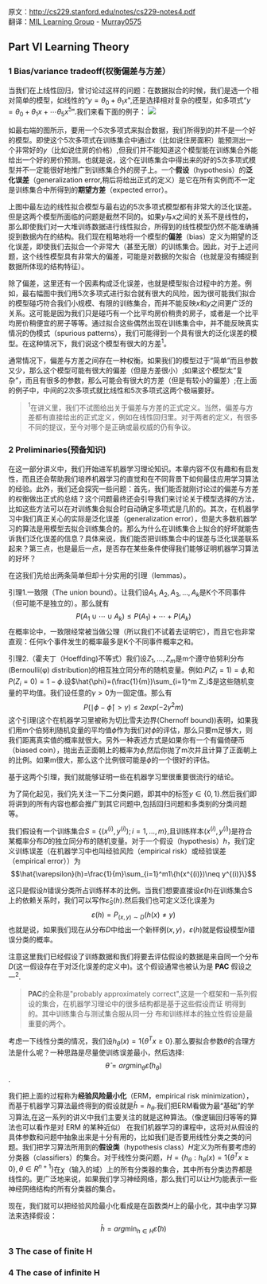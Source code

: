 原文：http://cs229.stanford.edu/notes/cs229-notes4.pdf  
翻译：[MIL Learning Group](https://github.com/milLearningGroup/Stanford-CS229-CN) - [Murray0575](https://github.com/Murray0575)  



## Part VI Learning Theory

### 1 Bias/variance tradeoff(权衡偏差与方差）

当我们在上线性回归，曾讨论过这样的问题：在数据拟合的时候，我们是选一个相对简单的模型，如线性的“$y=\theta_0+\theta_1x$",还是选择相对复杂的模型，如多项式“$y=\theta_0+\theta_1x+\cdots\theta_5x^5$".我们来看下面的例子：
![](./image/notes4-bias.jpg)

如最右端的图所示，要用一个5次多项式来拟合数据，我们所得到的并不是一个好的模型。即使这个5次多项式在训练集合中通过$x$（比如说住房面积）能预测出一个非常好的$y$（比如说住房的价格）,但我们并不能知道这个模型能在训练集合外能给出一个好的房价预测。也就是说，这个在训练集合中得出来的好的5次多项式模型并不一定能很好地推广到训练集合外的房子上。一个**假设**（hypothesis）的**泛化误差**（generalization error,稍后将给出正式的定义）是它在所有实例而不一定是训练集合中所得到的**期望方差**（expected error）。

上图中最左边的线性拟合模型与最右边的5次多项式模型都有非常大的泛化误差。但是这两个模型所面临的问题是截然不同的。如果$y$与$x$之间的关系不是线性的，那么即使我们对一大堆训练数据进行线性拟合，所得到的线性模型仍然不能准确捕捉到数据内在的结构。我们现在粗略地将一个模型的**偏差**（bias）定义为期望的泛化误差，即使我们去拟合一个非常大（甚至无限）的训练集合。因此，对于上述问题，这个线性模型具有非常大的偏差，可能是对数据的欠拟合（也就是没有捕捉到数据所体现的结构特征）。

除了偏差，这里还有一个因素构成泛化误差，也就是模型拟合过程中的方差。例如，最右幅图中我们用5次多项式进行拟合就有很大的风险，因为很可能我们拟合的模型碰巧符合我们小规模、有限的训练集合，而并不能反映$x$和$y$之间更广泛的关系。这可能是因为我们只是碰巧有一个比平均房价稍贵的房子，或者是一个比平均房价稍便宜的房子等等。通过拟合这些偶然出现在训练集合中，并不能反映真实情况的伪模式（spurious patterns），我们可能得到一个具有很大的泛化误差的模型。在这种情况下，我们说这个模型有很大的方差$^1$。

通常情况下，偏差与方差之间存在一种权衡。如果我们的模型过于“简单”而且参数又少，那么这个模型可能有很大的偏差（但是方差很小）;如果这个模型太“复杂”，而且有很多的参数，那么可能会有很大的方差（但是有较小的偏差）;在上面的例子中，中间的2次多项式就比线性和5次多项式这两个极端要好。

>$^1$在讲义里，我们不试图给出关于偏差与方差的正式定义。当然，偏差与方差都有直接给出的正式定义，例如在线性回归里。对于两者的定义，有很多不同的提议，至今对哪个是正确或最权威的仍有争议。

### 2 Preliminaries(预备知识)

在这一部分讲义中，我们开始进军机器学习理论知识。本章内容不仅有趣和有启发性，而且还会帮助我们培养机器学习的直觉和在不同背景下如何最佳应用学习算法的经验。此外，我们还会探究一些问题：首先，我们能否就刚讨论过的偏差与方差的权衡做出正式的总结？这个问题最终还会引导我们来讨论关于模型选择的方法，比如这些方法可以在对训练集合拟合时自动确定多项式是几阶的。其次，在机器学习中我们真正关心的实际是泛化误差（generalization error），但是大多数机器学习的算法是用模型去拟合训练集合的。那么为什么在训练集合上拟合的好坏就能告诉我们泛化误差的信息？具体来说，我们能否把训练集合中的误差与泛化误差联系起来？第三点，也是最后一点，是否存在某些条件使得我们能够证明机器学习算法的好坏？

在这我们先给出两条简单但却十分实用的引理（lemmas）。

引理1.一致限（The union bound）。让我们设$A_1,A_2,A_3,...,A_k$是K个不同事件（但可能不是独立的）。那么就有$$P(A_1\cup \cdots \cup A_k)\leq P(A_1)+ \cdots+P(A_k) $$
在概率论中，一致限经常被当做公理（所以我们不试着去证明它），而且它也非常直观：任何k个事件发生的概率最多是K个不同事件概率之和。

引理2.（霍夫丁（Hoeffding)不等式）我们设$Z_1,...,Z_m$是m个遵守伯努利分布(Bernoulli(φ) distribution)的相互独立同分布的随机变量。例如:$P(Z_i=1) = \phi$,和$P(Z_i=0)=1-\phi$.设$\hat{\phi}=(\frac{1}{m})\sum_{i=1}^m Z_i$是这些随机变量的平均值。我们设任意的$\gamma>0$为一固定值。那么有$$P(\mid \phi-\hat{\phi}\mid>\gamma)\leq2exp(-2\gamma^2m)$$这个引理(这个在机器学习里被称为切比雪夫边界(Chernoff  bound))表明，如果我们用m个伯努利随机变量的平均值$\hat{\phi}$作为我们对$\phi$的评估，那么只要m足够大，则我们距离真实值的概率就很大。另外一种表述方式是如果你有一个有偏倚硬币（biased coin），抛出去正面朝上的概率为$\phi$,然后你抛了m次并且计算了正面朝上的比例。如果m很大，那么这个比例很可能是$\phi$的一个很好的评估。

基于这两个引理，我们就能够证明一些在机器学习里很重要很流行的结论。

为了简化起见，我们先关注一下二分类问题，即其中的标签$y\in\{0,1\}$.然后我们即将讲到的所有内容也都会推广到其它问题中,包括回归问题和多类别的分类问题等。

我们假设有一个训练集合$S=\{(x^{(i)},y^{(i)});i=1,...,m\}$,且训练样本$(x^{(i)},y^{(i)})$是符合某概率分布$D$的独立同分布的随机变量。对于一个假设（hypothesis）$h$，我们定义训练误差（在机器学习中也叫经验风险（empirical risk）或经验误差（empirical error））为$$\hat{\varepsilon}(h)=\frac{1}{m}\sum_{i=1}^m1\{h(x^{(i)})\neq y^{(i)}\}$$

这只是假设$h$错误分类所占训练样本的比例。当我们想要直接设$\hat{\varepsilon}(h)$在训练集合S上的依赖关系时，我们可以写作$\hat{\varepsilon}_S(h)$.然后我们也可定义泛化误差为$$\varepsilon(h)=P_{(x,y)\sim D}(h(x)\neq y)$$也就是说，如果我们现在从分布$D$中给出一个新样例$(x,y)$，$\varepsilon(h)$就是假设模型$h$错误分类的概率。

注意这里我们已经假设了训练数据和我们将要去评估假设的数据是来自同一个分布$D$(这一假设存在于对泛化误差的定义中)。这个假设通常也被认为是 **PAC** 假设之一$^2$.

>**PAC**的全称是"probably approximately correct",这是一个框架和一系列假设的集合，在机器学习理论中的很多结构都是基于这些假设而证
明得到的。其中训练集合与测试集合服从同一分
布和训练样本的独立性假设是最重要的两个。

考虑一下线性分类的情况，我们设$h_\theta(x)=1\{\theta^Tx\geq0\}$.那么要拟合参数$\theta$的合理方法是什么呢？一种思路是尽量使训练误差最小，然后选择:$$\hat{\theta}=arg\min_\theta\hat{\varepsilon}(h_\theta)$$.

我们把上面的过程称为**经验风险最小化**（ERM，empirical risk minimization），而基于机器学习算法最终得到的假设就是$\hat{h}=h_\theta$.我们把ERM看做为最“基础”的学习算法,在这一系列的讲义中我们主要关注的就是这种算法。（像逻辑回归等等的算法也可以看作是对 ERM 的某种近似）
在我们机器学习的课程中，这将对从假设的具体参数和问题中抽象出来是十分有用的，比如我们是否要用线性分类之类的问题。我们把学习算法所用到的**假设类**（hypothesis class）$H$定义为所有要考虑的分类器（classifiers）的集合。对于线性分类问题，$H=\{h_\theta:h_\theta(x)=1\{\theta^Tx\geq0\},\theta\in R^{n+1} \}$在$\chi$（输入的域）上的所有分类器的集合，其中所有分类边界都是线性的。更广泛地来说，如果我们学习神经网络，那么我们可以让$H$为能表示一些神经网络结构的所有分类器的集合。

现在，我们就可以把经验风险最小化看成是在函数类$H$上的最小化，其中由学习算法来选择假设：$$\hat{h}=arg\min_{h\in H}\hat{\varepsilon}(h)$$


### 3 The case of finite H

### 4 The case of infinite H